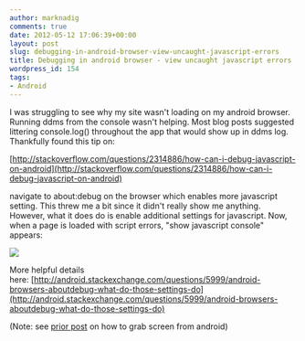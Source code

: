 ```yaml
---
author: marknadig
comments: true
date: 2012-05-12 17:06:39+00:00
layout: post
slug: debugging-in-android-browser-view-uncaught-javascript-errors
title: Debugging in android browser - view uncaught javascript errors
wordpress_id: 154
tags:
- Android
---
```


I was struggling to see why my site wasn't loading on my android browser. Running ddms from the console wasn't helping. Most blog posts suggested littering console.log() throughout the app that would show up in ddms log. Thankfully found this tip on:

[http://stackoverflow.com/questions/2314886/how-can-i-debug-javascript-on-android](http://stackoverflow.com/questions/2314886/how-can-i-debug-javascript-on-android)

navigate to about:debug on the browser which enables more javascript setting. This threw me a bit since it didn't really show me anything. However, what it does do is enable additional settings for javascript. Now, when a page is loaded with script errors, "show javascript console" appears:

[![](http://blog.nadigs.net/mark/files/2012/05/android-300x136.png)](http://blog.nadigs.net/mark/files/2012/05/android.png)

More helpful details here: [http://android.stackexchange.com/questions/5999/android-browsers-aboutdebug-what-do-those-settings-do](http://android.stackexchange.com/questions/5999/android-browsers-aboutdebug-what-do-those-settings-do)

(Note: see [prior post](http://blog.nadigs.net/mark/2012/05/05/grabbing-an-android-screenshot/) on how to grab screen from android)
